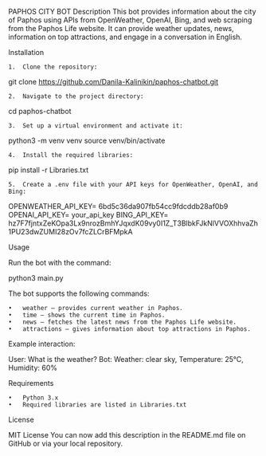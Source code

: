 PAPHOS CITY BOT
Description
This bot provides information about the city of Paphos using APIs from OpenWeather, OpenAI, Bing, and web scraping from the Paphos Life website. It can provide weather updates, news, information on top attractions, and engage in a conversation in English.

Installation

	1.	Clone the repository:
git clone https://github.com/Danila-Kalinikin/paphos-chatbot.git

	2.	Navigate to the project directory:
cd paphos-chatbot

	3.	Set up a virtual environment and activate it:
python3 -m venv venv
source venv/bin/activate

	4.	Install the required libraries:
 pip install -r Libraries.txt
 
	5.	Create a .env file with your API keys for OpenWeather, OpenAI, and Bing:
 OPENWEATHER_API_KEY= 6bd5c36da907fb54cc9fdcddb28af0b9
OPENAI_API_KEY= your_api_key
BING_API_KEY= hz7F7fjntxZeKOpa3Lx9nrozBmhYJqxdK09vy0I1Z_T3BlbkFJkNlVVOXhhvaZh1PU23dwZUMI28zOv7fcZLCrBFMpkA

Usage

Run the bot with the command:

python3 main.py

The bot supports the following commands:

	•	weather — provides current weather in Paphos.
	•	time — shows the current time in Paphos.
	•	news — fetches the latest news from the Paphos Life website.
	•	attractions — gives information about top attractions in Paphos.

Example interaction:

User: What is the weather?
Bot: Weather: clear sky, Temperature: 25°C, Humidity: 60%

Requirements

	•	Python 3.x
	•	Required libraries are listed in Libraries.txt

License

MIT License
You can now add this description in the README.md file on GitHub or via your local repository.
